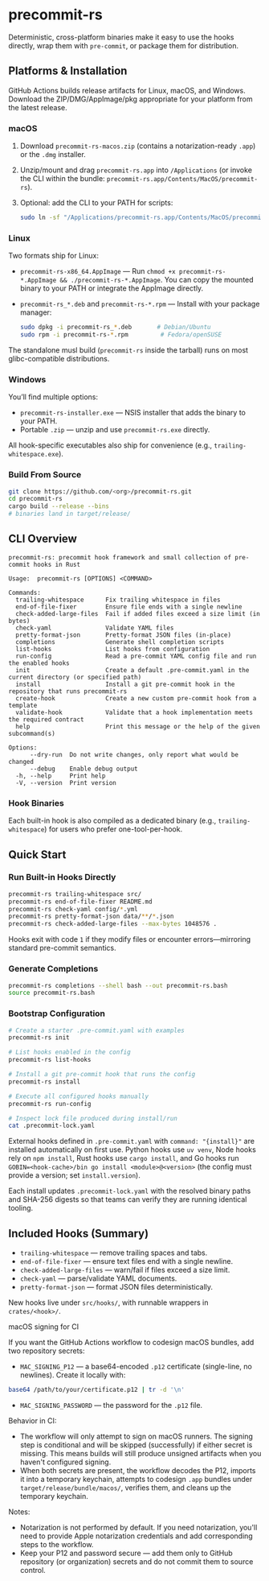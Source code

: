 # precommit-rs

Deterministic, cross-platform binaries make it easy to use the hooks directly, wrap them with `pre-commit`, or package them for distribution.

## Platforms & Installation

GitHub Actions builds release artifacts for Linux, macOS, and Windows. Download the ZIP/DMG/AppImage/pkg appropriate for your platform from the latest release.

### macOS

1. Download `precommit-rs-macos.zip` (contains a notarization-ready `.app`) or the `.dmg` installer.
2. Unzip/mount and drag `precommit-rs.app` into `/Applications` (or invoke the CLI within the bundle: `precommit-rs.app/Contents/MacOS/precommit-rs`).
3. Optional: add the CLI to your PATH for scripts:

   ```bash
   sudo ln -sf "/Applications/precommit-rs.app/Contents/MacOS/precommit-rs" /usr/local/bin/precommit-rs
   ```

### Linux

Two formats ship for Linux:

- `precommit-rs-x86_64.AppImage` — Run `chmod +x precommit-rs-*.AppImage && ./precommit-rs-*.AppImage`. You can copy the mounted binary to your PATH or integrate the AppImage directly.
- `precommit-rs_*.deb` and `precommit-rs-*.rpm` — Install with your package manager:

  ```bash
  sudo dpkg -i precommit-rs_*.deb       # Debian/Ubuntu
  sudo rpm -i precommit-rs-*.rpm         # Fedora/openSUSE
  ```

The standalone musl build (`precommit-rs` inside the tarball) runs on most glibc-compatible distributions.

### Windows

You’ll find multiple options:

- `precommit-rs-installer.exe` — NSIS installer that adds the binary to your PATH.
- Portable `.zip` — unzip and use `precommit-rs.exe` directly.

All hook-specific executables also ship for convenience (e.g., `trailing-whitespace.exe`).

### Build From Source

```bash
git clone https://github.com/<org>/precommit-rs.git
cd precommit-rs
cargo build --release --bins
# binaries land in target/release/
```

## CLI Overview

```
precommit-rs: precommit hook framework and small collection of pre-commit hooks in Rust

Usage:  precommit-rs [OPTIONS] <COMMAND>

Commands:
  trailing-whitespace      Fix trailing whitespace in files
  end-of-file-fixer        Ensure file ends with a single newline
  check-added-large-files  Fail if added files exceed a size limit (in bytes)
  check-yaml               Validate YAML files
  pretty-format-json       Pretty-format JSON files (in-place)
  completions              Generate shell completion scripts
  list-hooks               List hooks from configuration
  run-config               Read a pre-commit YAML config file and run the enabled hooks
  init                     Create a default .pre-commit.yaml in the current directory (or specified path)
  install                  Install a git pre-commit hook in the repository that runs precommit-rs
  create-hook              Create a new custom pre-commit hook from a template
  validate-hook            Validate that a hook implementation meets the required contract
  help                     Print this message or the help of the given subcommand(s)

Options:
      --dry-run  Do not write changes, only report what would be changed
      --debug    Enable debug output
  -h, --help     Print help
  -V, --version  Print version
```

### Hook Binaries

Each built-in hook is also compiled as a dedicated binary (e.g., `trailing-whitespace`) for users who prefer one-tool-per-hook.

## Quick Start

### Run Built-in Hooks Directly

```bash
precommit-rs trailing-whitespace src/
precommit-rs end-of-file-fixer README.md
precommit-rs check-yaml config/*.yml
precommit-rs pretty-format-json data/**/*.json
precommit-rs check-added-large-files --max-bytes 1048576 .
```

Hooks exit with code `1` if they modify files or encounter errors—mirroring standard pre-commit semantics.

### Generate Completions

```bash
precommit-rs completions --shell bash --out precommit-rs.bash
source precommit-rs.bash
```

### Bootstrap Configuration

```bash
# Create a starter .pre-commit.yaml with examples
precommit-rs init

# List hooks enabled in the config
precommit-rs list-hooks

# Install a git pre-commit hook that runs the config
precommit-rs install

# Execute all configured hooks manually
precommit-rs run-config

# Inspect lock file produced during install/run
cat .precommit-lock.yaml
```

External hooks defined in `.pre-commit.yaml` with `command: "{install}"` are installed automatically on first use. Python hooks use `uv venv`, Node hooks rely on `npm install`, Rust hooks use `cargo install`, and Go hooks run `GOBIN=<hook-cache>/bin go install <module>@<version>` (the config must provide a version; set `install.version`).

Each install updates `.precommit-lock.yaml` with the resolved binary paths and SHA-256 digests so that teams can verify they are running identical tooling.

## Included Hooks (Summary)

- `trailing-whitespace` — remove trailing spaces and tabs.
- `end-of-file-fixer` — ensure text files end with a single newline.
- `check-added-large-files` — warn/fail if files exceed a size limit.
- `check-yaml` — parse/validate YAML documents.
- `pretty-format-json` — format JSON files deterministically.

New hooks live under `src/hooks/`, with runnable wrappers in `crates/<hook>/`.

macOS signing for CI

If you want the GitHub Actions workflow to codesign macOS bundles, add two repository secrets:

- `MAC_SIGNING_P12` — a base64-encoded `.p12` certificate (single-line, no newlines). Create it locally with:

```bash
base64 /path/to/your/certificate.p12 | tr -d '\n'
```

- `MAC_SIGNING_PASSWORD` — the password for the `.p12` file.

Behavior in CI:

- The workflow will only attempt to sign on macOS runners. The signing step is conditional and will be skipped (successfully) if either secret is missing. This means builds will still produce unsigned artifacts when you haven't configured signing.
- When both secrets are present, the workflow decodes the P12, imports it into a temporary keychain, attempts to codesign `.app` bundles under `target/release/bundle/macos/`, verifies them, and cleans up the temporary keychain.

Notes:

- Notarization is not performed by default. If you need notarization, you'll need to provide Apple notarization credentials and add corresponding steps to the workflow.
- Keep your P12 and password secure — add them only to GitHub repository (or organization) secrets and do not commit them to source control.
